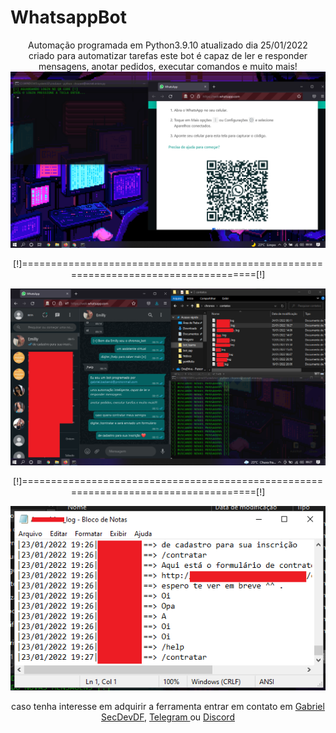 # WhatsappBot
<center>
Automação programada em Python3.9.10 atualizado dia 25/01/2022<br> criado para automatizar tarefas este bot é capaz de ler e responder mensagens, anotar pedidos, executar comandos e muito mais!<br>

<img src="bot.png">
  <p>[!]====================================================================================[!]</p>
<img src="bot1.png">
  <p>[!]====================================================================================[!]</p>
<img src="bot3.png">
  <p> caso tenha interesse em adquirir a ferramenta entrar em contato em <a href="mailto:gabriel.backend@protonmail.com">Gabriel SecDevDF</a>, </a><a href="https://t.me/secdevdf">Telegram </a> ou <a href="https://discord.gg/Uq2mgCSZA2">Discord </a>
</center>
